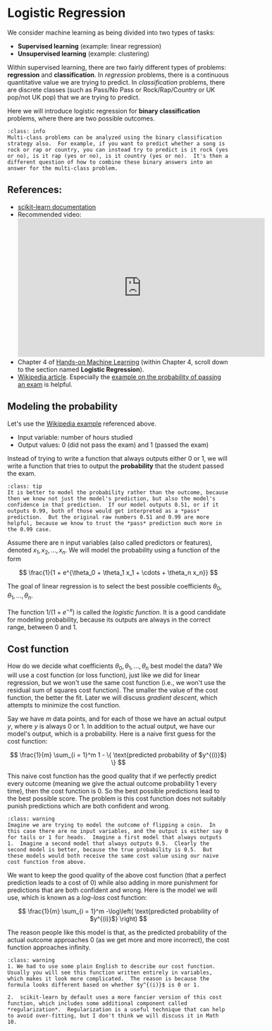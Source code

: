 # Logistic Regression

We consider machine learning as being divided into two types of tasks:
* **Supervised learning** (example: linear regression)
* **Unsupervised learning** (example: clustering)

Within supervised learning, there are two fairly different types of problems: **regression** and **classification**.  In *regression* problems, there is a continuous quantitative value we are trying to predict.  In *classification* problems, there are discrete classes (such as Pass/No Pass or Rock/Rap/Country or UK pop/not UK pop) that we are trying to predict.

Here we will introduce logistic regression for **binary classification** problems, where there are two possible outcomes. 

```{admonition} Multi-class logistic regression
:class: info
Multi-class problems can be analyzed using the binary classification strategy also.  For example, if you want to predict whether a song is rock or rap or country, you can instead try to predict is it rock (yes or no), is it rap (yes or no), is it country (yes or no).  It's then a different question of how to combine these binary answers into an answer for the multi-class problem.
```


## References:

* [scikit-learn documentation](https://scikit-learn.org/stable/modules/generated/sklearn.linear_model.LogisticRegression.html)
* Recommended video:<br> <iframe width="560" height="315" src="https://www.youtube.com/embed/zM4VZR0px8E" title="YouTube video player" frameborder="0" allow="accelerometer; autoplay; clipboard-write; encrypted-media; gyroscope; picture-in-picture" allowfullscreen></iframe>
* Chapter 4 of [Hands-on Machine Learning](https://learning.oreilly.com/library/view/hands-on-machine-learning/9781492032632/ch04.html) (within Chapter 4, scroll down to the section named **Logistic Regression**).
* [Wikipedia article](https://en.wikipedia.org/wiki/Logistic_regression).  Especially the [example on the probability of passing an exam](https://en.wikipedia.org/wiki/Logistic_regression#Probability_of_passing_an_exam_versus_hours_of_study) is helpful.

## Modeling the probability

Let's use the [Wikipedia example](https://en.wikipedia.org/wiki/Logistic_regression#Probability_of_passing_an_exam_versus_hours_of_study) referenced above.
* Input variable: number of hours studied
* Output values: 0 (did not pass the exam) and 1 (passed the exam)

Instead of trying to write a function that always outputs either 0 or 1, we will write a function that tries to output the **probability** that the student passed the exam.

```{admonition} Why model probability?
:class: tip
It is better to model the probability rather than the outcome, because then we know not just the model's prediction, but also the model's confidence in that prediction.  If our model outputs 0.51, or if it outputs 0.99, both of those would get interpreted as a *pass* prediction.  But the original raw numbers 0.51 and 0.99 are more helpful, because we know to trust the *pass* prediction much more in the 0.99 case.
```

Assume there are n input variables (also called predictors or features), denoted $x_1, x_2, \ldots, x_n$.  We will model the probability using a function of the form

$$
\frac{1}{1 + e^{\theta_0 + \theta_1 x_1 + \cdots + \theta_n x_n}}
$$

The goal of linear regression is to select the best possible coefficients $\theta_0, \theta_1, \ldots, \theta_n$.

The function $1/(1 + e^{-x})$ is called the *logistic function*.  It is a good candidate for modeling probability, because its outputs are always in the correct range, between 0 and 1.

## Cost function

How do we decide what coefficients $\theta_0, \theta_1, \ldots, \theta_n$ best model the data?  We will use a cost function (or loss function), just like we did for linear regression, but we won't use the same cost function (i.e., we won't use the residual sum of squares cost function).  The smaller the value of the cost function, the better the fit.  Later we will discuss *gradient descent*, which attempts to minimize the cost function.

Say we have $m$ data points, and for each of those we have an actual output $y$, where $y$ is always $0$ or $1$.  In addition to the actual output, we have our model's output, which is a probability.  Here is a naive first guess for the cost function:

$$
\frac{1}{m} \sum_{i = 1}^m 1 - \{ \text{predicted probability of $y^{(i)}$} \}
$$

This naive cost function has the good quality that if we perfectly predict every outcome (meaning we give the actual outcome probability 1 every time), then the cost function is 0.  So the best possible predictions lead to the best possible score.  The problem is this cost function does not suitably punish predictions which are both confident and wrong.

```{admonition} Why do we need a more complicated model?
:class: warning
Imagine we are trying to model the outcome of flipping a coin.  In this case there are no input variables, and the output is either say 0 for tails or 1 for heads.  Imagine a first model that always outputs 1.  Imagine a second model that always outputs 0.5.  Clearly the second model is better, because the true probability is 0.5.  But these models would both receive the same cost value using our naive cost function from above.
```

We want to keep the good quality of the above cost function (that a perfect prediction leads to a cost of 0) while also adding in more punishment for predictions that are both confident and wrong.  Here is the model we will use, which is known as a *log-loss* cost function:

$$
\frac{1}{m} \sum_{i = 1}^m -\log\left( \text{predicted probability of $y^{(i)}$} \right)
$$

The reason people like this model is that, as the predicted probability of the actual outcome approaches 0 (as we get more and more incorrect), the cost function approaches infinity.

```{admonition} Other forms of the cost function
:class: warning
1. We had to use some plain English to describe our cost function.  Usually you will see this function written entirely in variables, which makes it look more complicated.  The reason is because the formula looks different based on whether $y^{(i)}$ is 0 or 1.

2.  scikit-learn by default uses a more fancier version of this cost function, which includes some additional component called *regularization*.  Regularization is a useful technique that can help to avoid over-fitting, but I don't think we will discuss it in Math 10.
```

 